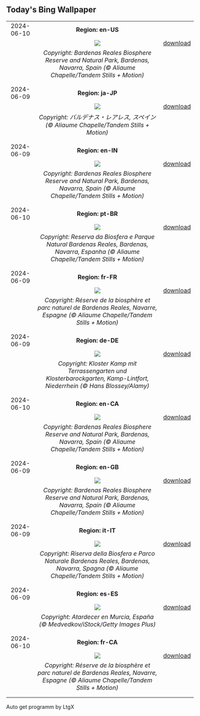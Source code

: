 ## Today's Bing Wallpaper
|      |      |      |
| :----: | :----: | :----: |
|2024-06-10|**Region: en-US**||
||![](https://www.bing.com/th?id=OHR.BardenasBiosphere_EN-US6936891495_UHD.jpg&pid=hp&w=1152&h=648&rs=1&c=4)| [download](https://www.bing.com/th?id=OHR.BardenasBiosphere_EN-US6936891495_UHD.jpg)|
||*Copyright: Bardenas Reales Biosphere Reserve and Natural Park, Bardenas, Navarra, Spain (© Aliaume Chapelle/Tandem Stills + Motion)*
||
|||
|2024-06-09|**Region: ja-JP**||
||![](https://www.bing.com/th?id=OHR.BardenasBiosphere_JA-JP3263055841_UHD.jpg&pid=hp&w=1152&h=648&rs=1&c=4)| [download](https://www.bing.com/th?id=OHR.BardenasBiosphere_JA-JP3263055841_UHD.jpg)|
||*Copyright: バルデナス・レアレス, スペイン (© Aliaume Chapelle/Tandem Stills + Motion)*
||
|||
|2024-06-09|**Region: en-IN**||
||![](https://www.bing.com/th?id=OHR.BardenasBiosphere_EN-IN8176973788_UHD.jpg&pid=hp&w=1152&h=648&rs=1&c=4)| [download](https://www.bing.com/th?id=OHR.BardenasBiosphere_EN-IN8176973788_UHD.jpg)|
||*Copyright: Bardenas Reales Biosphere Reserve and Natural Park, Bardenas, Navarra, Spain (© Aliaume Chapelle/Tandem Stills + Motion)*
||
|||
|2024-06-10|**Region: pt-BR**||
||![](https://www.bing.com/th?id=OHR.BardenasBiosphere_PT-BR8155922865_UHD.jpg&pid=hp&w=1152&h=648&rs=1&c=4)| [download](https://www.bing.com/th?id=OHR.BardenasBiosphere_PT-BR8155922865_UHD.jpg)|
||*Copyright: Reserva da Biosfera e Parque Natural Bardenas Reales, Bardenas, Navarra, Espanha (© Aliaume Chapelle/Tandem Stills + Motion)*
||
|||
|2024-06-09|**Region: fr-FR**||
||![](https://www.bing.com/th?id=OHR.BardenasBiosphere_FR-FR3427127743_UHD.jpg&pid=hp&w=1152&h=648&rs=1&c=4)| [download](https://www.bing.com/th?id=OHR.BardenasBiosphere_FR-FR3427127743_UHD.jpg)|
||*Copyright: Réserve de la biosphère et parc naturel de Bardenas Reales, Navarre, Espagne (© Aliaume Chapelle/Tandem Stills + Motion)*
||
|||
|2024-06-09|**Region: de-DE**||
||![](https://www.bing.com/th?id=OHR.KlosterKamp_DE-DE6407205141_UHD.jpg&pid=hp&w=1152&h=648&rs=1&c=4)| [download](https://www.bing.com/th?id=OHR.KlosterKamp_DE-DE6407205141_UHD.jpg)|
||*Copyright: Kloster Kamp mit Terrassengarten und Klosterbarockgarten, Kamp-Lintfort, Niederrhein (© Hans Blossey/Alamy)*
||
|||
|2024-06-10|**Region: en-CA**||
||![](https://www.bing.com/th?id=OHR.BardenasBiosphere_EN-CA9390385116_UHD.jpg&pid=hp&w=1152&h=648&rs=1&c=4)| [download](https://www.bing.com/th?id=OHR.BardenasBiosphere_EN-CA9390385116_UHD.jpg)|
||*Copyright: Bardenas Reales Biosphere Reserve and Natural Park, Bardenas, Navarra, Spain (© Aliaume Chapelle/Tandem Stills + Motion)*
||
|||
|2024-06-09|**Region: en-GB**||
||![](https://www.bing.com/th?id=OHR.BardenasBiosphere_EN-GB7353700362_UHD.jpg&pid=hp&w=1152&h=648&rs=1&c=4)| [download](https://www.bing.com/th?id=OHR.BardenasBiosphere_EN-GB7353700362_UHD.jpg)|
||*Copyright: Bardenas Reales Biosphere Reserve and Natural Park, Bardenas, Navarra, Spain (© Aliaume Chapelle/Tandem Stills + Motion)*
||
|||
|2024-06-09|**Region: it-IT**||
||![](https://www.bing.com/th?id=OHR.BardenasBiosphere_IT-IT6167554797_UHD.jpg&pid=hp&w=1152&h=648&rs=1&c=4)| [download](https://www.bing.com/th?id=OHR.BardenasBiosphere_IT-IT6167554797_UHD.jpg)|
||*Copyright: Riserva della Biosfera e Parco Naturale Bardenas Reales, Bardenas, Navarra, Spagna (© Aliaume Chapelle/Tandem Stills + Motion)*
||
|||
|2024-06-09|**Region: es-ES**||
||![](https://www.bing.com/th?id=OHR.RegionMurciaDay_ES-ES1540507455_UHD.jpg&pid=hp&w=1152&h=648&rs=1&c=4)| [download](https://www.bing.com/th?id=OHR.RegionMurciaDay_ES-ES1540507455_UHD.jpg)|
||*Copyright: Atardecer en Murcia, España (© Medvedkov/iStock/Getty Images Plus)*
||
|||
|2024-06-10|**Region: fr-CA**||
||![](https://www.bing.com/th?id=OHR.BardenasBiosphere_FR-CA2924681615_UHD.jpg&pid=hp&w=1152&h=648&rs=1&c=4)| [download](https://www.bing.com/th?id=OHR.BardenasBiosphere_FR-CA2924681615_UHD.jpg)|
||*Copyright: Réserve de la biosphère et parc naturel de Bardenas Reales, Navarre, Espagne (© Aliaume Chapelle/Tandem Stills + Motion)*
||
|||

Auto get programm by LtgX
